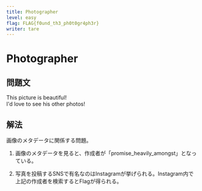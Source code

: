 ```yaml
---
title: Photographer
level: easy
flag: FLAG{f0und_th3_ph0t0gr4ph3r}
writer: tare
---
```


# Photographer

## 問題文

This picture is beautiful!<br>
I'd love to see his other photos!


## 解法
画像のメタデータに関係する問題。<br>

1. 画像のメタデータを見ると、作成者が「promise_heavily_amongst」となっている。

2. 写真を投稿するSNSで有名なのはInstagramが挙げられる。Instagram内で上記の作成者を検索するとFlagが得られる。

